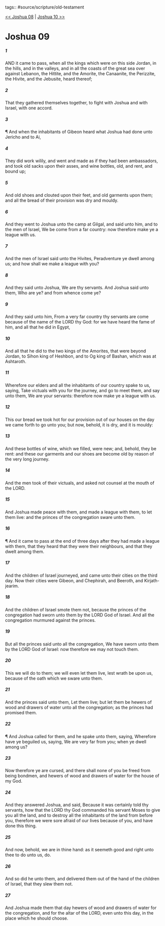 tags:: #source/scripture/old-testament

[<< Joshua 08](/Old_Testament/06_Joshua/Joshua_08.md) | [Joshua 10 >>](/Old_Testament/06_Joshua/Joshua_10.md)

# Joshua 09

##### 1

AND it came to pass, when all the kings which were on this side Jordan, in the hills, and in the valleys, and in all the coasts of the great sea over against Lebanon, the Hittite, and the Amorite, the Canaanite, the Perizzite, the Hivite, and the Jebusite, heard thereof;

##### 2

That they gathered themselves together, to fight with Joshua and with Israel, with one accord.

##### 3

¶ And when the inhabitants of Gibeon heard what Joshua had done unto Jericho and to Ai,

##### 4

They did work wilily, and went and made as if they had been ambassadors, and took old sacks upon their asses, and wine bottles, old, and rent, and bound up;

##### 5

And old shoes and clouted upon their feet, and old garments upon them; and all the bread of their provision was dry and mouldy.

##### 6

And they went to Joshua unto the camp at Gilgal, and said unto him, and to the men of Israel, We be come from a far country: now therefore make ye a league with us.

##### 7

And the men of Israel said unto the Hivites, Peradventure ye dwell among us; and how shall we make a league with you?

##### 8

And they said unto Joshua, We are thy servants. And Joshua said unto them, Who are ye? and from whence come ye?

##### 9

And they said unto him, From a very far country thy servants are come because of the name of the LORD thy God: for we have heard the fame of him, and all that he did in Egypt,

##### 10

And all that he did to the two kings of the Amorites, that were beyond Jordan, to Sihon king of Heshbon, and to Og king of Bashan, which was at Ashtaroth.

##### 11

Wherefore our elders and all the inhabitants of our country spake to us, saying, Take victuals with you for the journey, and go to meet them, and say unto them, We are your servants: therefore now make ye a league with us.

##### 12

This our bread we took hot for our provision out of our houses on the day we came forth to go unto you; but now, behold, it is dry, and it is mouldy:

##### 13

And these bottles of wine, which we filled, were new; and, behold, they be rent: and these our garments and our shoes are become old by reason of the very long journey.

##### 14

And the men took of their victuals, and asked not counsel at the mouth of the LORD.

##### 15

And Joshua made peace with them, and made a league with them, to let them live: and the princes of the congregation sware unto them.

##### 16

¶ And it came to pass at the end of three days after they had made a league with them, that they heard that they were their neighbours, and that they dwelt among them.

##### 17

And the children of Israel journeyed, and came unto their cities on the third day. Now their cities were Gibeon, and Chephirah, and Beeroth, and Kirjath-jearim.

##### 18

And the children of Israel smote them not, because the princes of the congregation had sworn unto them by the LORD God of Israel. And all the congregation murmured against the princes.

##### 19

But all the princes said unto all the congregation, We have sworn unto them by the LORD God of Israel: now therefore we may not touch them.

##### 20

This we will do to them; we will even let them live, lest wrath be upon us, because of the oath which we sware unto them.

##### 21

And the princes said unto them, Let them live; but let them be hewers of wood and drawers of water unto all the congregation; as the princes had promised them.

##### 22

¶ And Joshua called for them, and he spake unto them, saying, Wherefore have ye beguiled us, saying, We are very far from you; when ye dwell among us?

##### 23

Now therefore ye are cursed, and there shall none of you be freed from being bondmen, and hewers of wood and drawers of water for the house of my God.

##### 24

And they answered Joshua, and said, Because it was certainly told thy servants, how that the LORD thy God commanded his servant Moses to give you all the land, and to destroy all the inhabitants of the land from before you, therefore we were sore afraid of our lives because of you, and have done this thing.

##### 25

And now, behold, we are in thine hand: as it seemeth good and right unto thee to do unto us, do.

##### 26

And so did he unto them, and delivered them out of the hand of the children of Israel, that they slew them not.

##### 27

And Joshua made them that day hewers of wood and drawers of water for the congregation, and for the altar of the LORD, even unto this day, in the place which he should choose.
